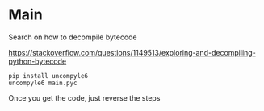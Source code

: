 # Main
Search on how to decompile bytecode

https://stackoverflow.com/questions/1149513/exploring-and-decompiling-python-bytecode
```
pip install uncompyle6
uncompyle6 main.pyc
```

Once you get the code, just reverse the steps